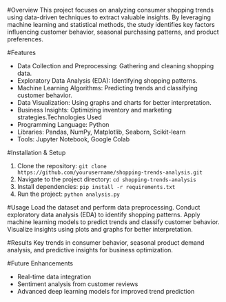 

 #Overview
This project focuses on analyzing consumer shopping trends using data-driven techniques to extract valuable insights. By leveraging machine learning and statistical methods, the study identifies key factors influencing customer behavior, seasonal purchasing patterns, and product preferences.

 #Features
- Data Collection and Preprocessing: Gathering and cleaning shopping data.
- Exploratory Data Analysis (EDA): Identifying shopping patterns.
- Machine Learning Algorithms: Predicting trends and classifying customer behavior.
- Data Visualization: Using graphs and charts for better interpretation.
- Business Insights: Optimizing inventory and marketing strategies.Technologies Used
- Programming Language: Python
- Libraries: Pandas, NumPy, Matplotlib, Seaborn, Scikit-learn
- Tools: Jupyter Notebook, Google Colab

 #Installation & Setup
1. Clone the repository: `git clone https://github.com/yourusername/shopping-trends-analysis.git`
2. Navigate to the project directory: `cd shopping-trends-analysis`
3. Install dependencies: `pip install -r requirements.txt`
4. Run the project: `python analysis.py`

 #Usage
Load the dataset and perform data preprocessing. Conduct exploratory data analysis (EDA) to identify shopping patterns. Apply machine learning models to predict trends and classify customer behavior. Visualize insights using plots and graphs for better interpretation.

 #Results
Key trends in consumer behavior, seasonal product demand analysis, and predictive insights for business optimization.

 #Future Enhancements
- Real-time data integration
- Sentiment analysis from customer reviews
- Advanced deep learning models for improved trend prediction
